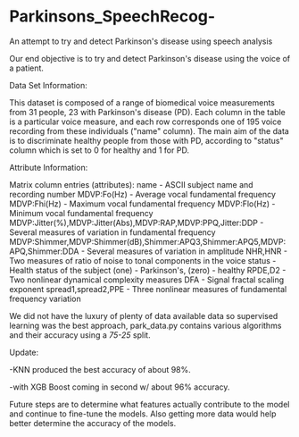 # Parkinsons_SpeechRecog-
An attempt to try and detect Parkinson's disease using speech analysis

Our end objective is to try and detect Parkinson's disease using the voice of a patient.

Data Set Information:

This dataset is composed of a range of biomedical voice measurements from 31 people, 23 with Parkinson's disease (PD). Each column in the table is a particular voice measure, and each row corresponds one of 195 voice recording from these individuals ("name" column). 
The main aim of the data is to discriminate healthy people from those with PD, according to "status" column which is set to 0 for healthy and 1 for PD. 

Attribute Information:

Matrix column entries (attributes): 
name - ASCII subject name and recording number 
MDVP:Fo(Hz) - Average vocal fundamental frequency 
MDVP:Fhi(Hz) - Maximum vocal fundamental frequency 
MDVP:Flo(Hz) - Minimum vocal fundamental frequency 
MDVP:Jitter(%),MDVP:Jitter(Abs),MDVP:RAP,MDVP:PPQ,Jitter:DDP - Several measures of variation in fundamental frequency 
MDVP:Shimmer,MDVP:Shimmer(dB),Shimmer:APQ3,Shimmer:APQ5,MDVP:APQ,Shimmer:DDA - Several measures of variation in amplitude 
NHR,HNR - Two measures of ratio of noise to tonal components in the voice 
status - Health status of the subject (one) - Parkinson's, (zero) - healthy 
RPDE,D2 - Two nonlinear dynamical complexity measures 
DFA - Signal fractal scaling exponent 
spread1,spread2,PPE - Three nonlinear measures of fundamental frequency variation 


We did not have the luxury of plenty of data available data so supervised learning was the best approach, park_data.py contains various algorithms and their accuracy using a *75-25* split.

Update:

-KNN produced the best accuracy of about 98%.

-with XGB Boost coming in second w/ about 96% accuracy.

Future steps are to determine what features actually contribute to the model and continue to fine-tune the models. Also getting more data would help better determine the accuracy of the models.
